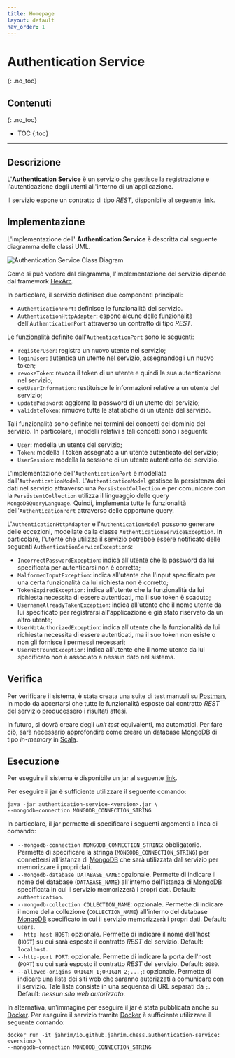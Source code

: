 ```yaml
---
title: Homepage
layout: default
nav_order: 1
---
```


# Authentication Service
{: .no_toc}

## Contenuti
{: .no_toc}

- TOC
  {:toc}

---

## Descrizione

L'**Authentication Service** è un servizio che gestisce la registrazione e l'autenticazione
degli utenti all'interno di un'applicazione.

Il servizio espone un contratto di tipo _REST_, disponibile al seguente
[link](/swagger-apis/authentication-service/latest/rest).

## Implementazione

L'implementazione dell' **Authentication Service** è descritta dal seguente diagramma delle classi
UML.

![Authentication Service Class Diagram](/authentication-service/resources/images/authentication-service.png)

Come si può vedere dal diagramma, l'implementazione del servizio dipende dal framework
[HexArc](https://github.com/ldss-project/hexarc).

In particolare, il servizio definisce due componenti principali:
- `AuthenticationPort`: definisce le funzionalità del servizio.
- `AuthenticationHttpAdapter`: espone alcune delle funzionalità dell'`AuthenticationPort` attraverso un
  contratto di tipo _REST_.

Le funzionalità definite dall'`AuthenticationPort` sono le seguenti:
- `registerUser`: registra un nuovo utente nel servizio;
- `loginUser`: autentica un utente nel servizio, assegnandogli un nuovo token;
- `revokeToken`: revoca il token di un utente e quindi la sua autenticazione nel servizio;
- `getUserInformation`: restituisce le informazioni relative a un utente del servizio;
- `updatePassword`: aggiorna la password di un utente del servizio;
- `validateToken`: rimuove tutte le statistiche di un utente del servizio.

Tali funzionalità sono definite nei termini dei concetti del dominio del servizio.
In particolare, i modelli relativi a tali concetti sono i seguenti:
- `User`: modella un utente del servizio;
- `Token`: modella il token assegnato a un utente autenticato del servizio;
- `UserSession`: modella la sessione di un utente autenticato del servizio.

L'implementazione dell'`AuthenticationPort` è modellata dall'`AuthenticationModel`.
L'`AuthenticationModel` gestisce la persistenza dei dati nel servizio attraverso una
`PersistentCollection` e per comunicare con la `PersistentCollection` utilizza il
linguaggio delle query `MongoDBQueryLanguage`. Quindi, implementa tutte le funzionalità
dell'`AuthenticationPort` attraverso delle opportune query.

L'`AuthenticationHttpAdapter` e l'`AuthenticationModel` possono generare delle eccezioni,
modellate dalla classe `AuthenticationServiceException`. In particolare, l'utente che
utilizza il servizio potrebbe essere notificato delle seguenti `AuthenticationServiceException`s:
- `IncorrectPasswordException`: indica all'utente che la password da lui specificata per autenticarsi
  non è corretta;
- `MalformedInputException`: indica all'utente che l'input specificato per una certa
  funzionalità da lui richiesta non è corretto;
- `TokenExpiredException`: indica all'utente che la funzionalità da lui richiesta necessita
  di essere autenticati, ma il suo token è scaduto;
- `UsernameAlreadyTakenException`: indica all'utente che il nome utente da lui specificato per
  registrarsi all'applicazione è già stato riservato da un altro utente;
- `UserNotAuthorizedException`: indica all'utente che la funzionalità da lui richiesta necessita
  di essere autenticati, ma il suo token non esiste o non gli fornisce i permessi necessari;
- `UserNotFoundException`: indica all'utente che il nome utente da lui specificato non è
  associato a nessun dato nel sistema.

## Verifica

Per verificare il sistema, è stata creata una suite di test manuali su
[Postman](https://www.postman.com/), in modo da accertarsi che tutte le funzionalità
esposte dal contratto _REST_ del servizio producessero i risultati attesi.

In futuro, si dovrà creare degli _unit test_ equivalenti, ma automatici. Per fare ciò,
sarà necessario approfondire come creare un database [MongoDB](https://www.mongodb.com)
di tipo _in-memory_ in [Scala](https://scala-lang.org/).

## Esecuzione

Per eseguire il sistema è disponibile un jar al seguente
[link](https://github.com/ldss-project/authentication-service/releases).

Per eseguire il jar è sufficiente utilizzare il seguente comando:
```shell
java -jar authentication-service-<version>.jar \
--mongodb-connection MONGODB_CONNECTION_STRING
```

In particolare, il jar permette di specificare i seguenti argomenti a linea di comando:
- `--mongodb-connection MONGODB_CONNECTION_STRING`: obbligatorio. Permette di specificare
  la stringa (`MONGODB_CONNECTION_STRING`) per connettersi all'istanza di
  [MongoDB](https://www.mongodb.com) che sarà utilizzata dal servizio per memorizzare i propri
  dati.
- `--mongodb-database DATABASE_NAME`: opzionale. Permette di indicare il nome del database (`DATABASE_NAME`)
  all'interno dell'istanza di [MongoDB](https://www.mongodb.com) specificata in cui il servizio memorizzerà i
  propri dati. Default: `authentication`.
- `--mongodb-collection COLLECTION_NAME`: opzionale. Permette di indicare il nome della collezione
  (`COLLECTION_NAME`) all'interno del database [MongoDB](https://www.mongodb.com) specificato in cui il
  servizio memorizzerà i propri dati. Default: `users`.
- `--http-host HOST`: opzionale. Permette di indicare il nome dell'host (`HOST`) su cui sarà esposto il
  contratto _REST_ del servizio. Default: `localhost`.
- `--http-port PORT`: opzionale. Permette di indicare la porta dell'host (`PORT`) su cui sarà esposto il
  contratto _REST_ del servizio. Default: `8080`.
- `--allowed-origins ORIGIN_1;ORIGIN_2;...;`: opzionale. Permette di indicare una lista dei siti web che
  saranno autorizzati a comunicare con il servizio. Tale lista consiste in una sequenza di URL separati
  da `;`. Default: _nessun sito web autorizzato_.

In alternativa, un'immagine per eseguire il jar è stata pubblicata anche su [Docker](https://www.docker.com/).
Per eseguire il servizio tramite [Docker](https://www.docker.com/) è sufficiente utilizzare il seguente comando:
```shell
docker run -it jahrim/io.github.jahrim.chess.authentication-service:<version> \
--mongodb-connection MONGODB_CONNECTION_STRING
```